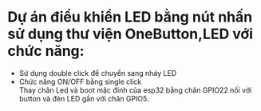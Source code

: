 # Dự án điều khiển LED bằng nút nhấn sử dụng thư viện OneButton,LED với chức năng:  
- Sử dụng double click để chuyển sang nháy LED
- Chức năng ON/OFF bằng single click  
Thay chân Led và boot mặc đinh của esp32 bằng chân GPIO22 nối với button và đèn LED gắn với chân GPIO5.

